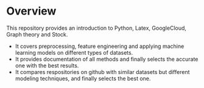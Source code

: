 # Overview

This repository provides an introduction to Python, Latex, GoogleCloud, Graph theory and Stock. 

- It covers preprocessing, feature engineering and applying machine learning models on different types of datasets. 
- It provides documentation of all methods and finally selects the accurate one with the best results.
- It compares respositories on github with similar datasets but different modeling techniques, and finally selects the best one. 

